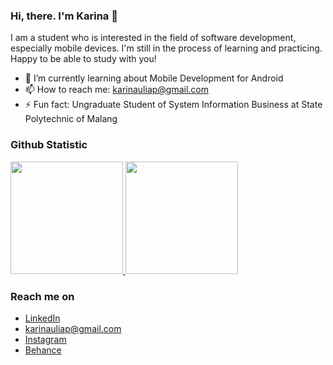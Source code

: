 ### Hi, there. I'm Karina 👋

I am a student who is interested in the field of software development, especially mobile devices. I'm still in the process of learning and practicing. Happy to be able to study with you! 

- 🌱 I’m currently learning about Mobile Development for Android
- 📫 How to reach me: karinauliap@gmail.com
- ⚡ Fun fact: Ungraduate Student of System Information Business at State Polytechnic of Malang 

### Github Statistic
<p align="left">
<a href="https://github.com/karinaulia">
  <img height="180em" src="https://github-readme-stats-eight-theta.vercel.app/api?username=karinaulia&show_icons=true&theme=algolia&include_all_commits=true&count_private=true"/>
  <img height="180em" src="https://github-readme-stats-eight-theta.vercel.app/api/top-langs/?username=karinaulia&layout=compact&langs_count=8&theme=algolia"/>
</a>
</p>

### Reach me on
- <a href="https://linkedin.com/in/karinauliap/">LinkedIn</a>
- karinauliap@gmail.com
- <a href="https://instagram/karinauliapp">Instagram</a>
- <a href="https://www.behance.net/karinaulia">Behance</a>
